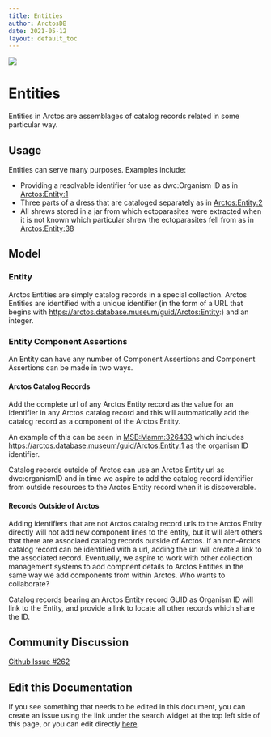 ```yaml
---
title: Entities
author: ArctosDB
date: 2021-05-12
layout: default_toc
---
```


![](https://raw.githubusercontent.com/ArctosDB/documentation-wiki/gh-pages/tutorial_images/Bear%20Work%20in%20Progress.JPG)

<!--- [Add to current update request](https://github.com/ArctosDB/documentation-wiki/issues/262) --->

# Entities

Entities in Arctos are assemblages of catalog records related in some particular way.

## Usage

Entities can serve many purposes. Examples include:

 - Providing a resolvable identifier for use as dwc:Organism ID as in <a href="https://arctos.database.museum/guid/Arctos:Entity:1">Arctos:Entity:1</a>
 - Three parts of a dress that are cataloged separately as in <a href="https://arctos.database.museum/guid/Arctos:Entity:2">Arctos:Entity:2</a>
 - All shrews stored in a jar from which ectoparasites were extracted when it is not known which particular shrew the ectoparasites fell from as in <a href="https://arctos.database.museum/guid/Arctos:Entity:38">Arctos:Entity:38</a>

## Model

### Entity

Arctos Entities are simply catalog records in a special collection. Arctos Entities are identified with a unique identifier (in the form of a URL that begins with https://arctos.database.museum/guid/Arctos:Entity:) and an integer. 

### Entity Component Assertions

An Entity can have any number of Component Assertions and Component Assertions can be made in two ways.

#### Arctos Catalog Records

Add the complete url of any Arctos Entity record as the value for an identifier in any Arctos catalog record and this will automatically add the catalog record as a component of the Arctos Entity.

An example of this can be seen in <a href="https://arctos.database.museum/guid/MSB:Mamm:326433"> MSB:Mamm:326433</a> which includes https://arctos.database.museum/guid/Arctos:Entity:1 as the organism ID identifier.

Catalog records outside of Arctos can use an Arctos Entity url as dwc:organismID and in time we aspire to add the catalog record identifier from outside resources to the Arctos Entity record when it is discoverable.

#### Records Outside of Arctos

Adding identifiers that are not Arctos catalog record urls to the Arctos Entity directly will not add new component lines to the entity, but it will alert others that there are associaed catalog records outside of Arctos. If an non-Arctos catalog record can be identified with a url, adding the url will create a link to the associated record. Eventually, we aspire to work with other collection management systems to add compnent details to Arctos Entities in the same way we add components from within Arctos. Who wants to collaborate?

Catalog records bearing an Arctos Entity record GUID as Organism ID will link to the Entity, and provide a link to locate all other records which share the ID.

## Community Discussion

[Github Issue #262](https://github.com/ArctosDB/documentation-wiki/issues/262)

## Edit this Documentation

If you see something that needs to be edited in this document, you can create an issue using the link under the search widget at the top left side of this page, or you can edit directly <a href="https://github.com/ArctosDB/documentation-wiki/edit/gh-pages/_documentation/entity.markdown" target="_blank">here</a>.
